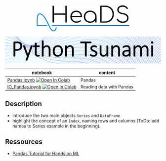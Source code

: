 <p align="center">
  <img src="../figures/HeaDS_logo_large_withTitle.png" width="300">
</p>
<p align="center">
  <img src="../figures/tsunami_logo.PNG" width="600">

notebook             | content
----                 | ------
[Pandas.ipynb](Pandas.ipynb) [![Open In Colab](https://colab.research.google.com/assets/colab-badge.svg)](https://colab.research.google.com/github/Center-for-Health-Data-Science/PythonTsunami/blob/2024_Oct/Pandas/Pandas.ipynb) | Pandas
[IO_Pandas.ipynb](IO_Pandas.ipynb) [![Open In Colab](https://colab.research.google.com/assets/colab-badge.svg)](https://colab.research.google.com/github/Center-for-Health-Data-Science/PythonTsunami/blob/2024_Oct/Pandas/IO_Pandas.ipynb) | Reading data with Pandas


## Description

- introduce the two main objects `Series` and `DataFrame`
- highlight the concept of an `Index`, naming rows and columns (ToDo: add names to Series example in the beginning).

## Ressources

- [Pandas Tutorial for Hands on ML](https://nbviewer.jupyter.org/github/ageron/handson-ml2/blob/master/tools_pandas.ipynb)
